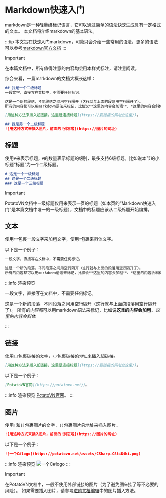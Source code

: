 ﻿---
order: 1
---

# Markdown快速入门

markdown是一种轻量级标记语言，它可以通过简单的语法快速生成具有一定格式的文本。
本文档将介绍markdown的基本语法。

:::tip
本文旨在快速入门markdown，可能只会介绍一些常用的语法，更多的语法可以参考[markdown官方文档](https://www.markdownguide.org/basic-syntax/)
:::

> [!IMPORTANT]
> 在本篇文档中，所有值得注意的内容均会用本样式标注，请注意阅读。

综合来看，一篇markdown的文档大概长这样：
```markdown
## 我是一个二级标题
一段文字，直接写在文档中，不需要任何标记。

这是一个新的段落，不同段落之间用空行隔开（这行就与上面的段落用空行隔开了）。
所有的内容都可以用markdown语法来标记，比如说**这里的内容会加粗**、*这里的内容会斜体*

[用这种方法来插入超链接，这里是连接标题](https://要链接的网址放这里/)。

## 我是另一个二级标题
![用这种方式来插入图片，前面的!别忘啦](https://图片的网址)
```

## 标题
使用`#`来表示标题，`#`的数量表示标题的级别，最多支持6级标题。比如说本节的小标题“标题”为一个二级标题。

```markdown
# 这是一个一级标题
## 这是一个二级标题
### 这是一个三级标题
```

> [!IMPORTANT]
> PotatoVN文档中一级标题仅用来表示一页的标题（如本页的“Markdown快速入门”是本篇文档中唯一的一级标题），文档中的标题应该从二级标题开始编排。


## 文本

使用`**`包裹一段文字来加粗文字，使用`*`包裹来斜体文字。

以下是一个例子：
```markdown
一段文字，直接写在文档中，不需要任何标记。

这是一个新的段落，不同段落之间用空行隔开（这行就与上面的段落用空行隔开了）。
所有的内容都可以用markdown语法来标记，比如说**这里的内容会加粗**、*这里的内容会斜体*
```

:::info 渲染预览

一段文字，直接写在文档中，不需要任何标记。 

这是一个新的段落，不同段落之间用空行隔开（这行就与上面的段落用空行隔开了）。
所有的内容都可以用markdown语法来标记，比如说**这里的内容会加粗**、*这里的内容会斜体*

:::

## 链接

使用`[]`包裹链接的文字，`()`包裹链接的地址来插入超链接。

```markdown
[用这种方法来插入超链接，这里是连接标题](https://要链接的网址放这里/)。
```

以下是一个例子：
```markdown
[PotatoVN官网](https://potatovn.net/)。
```

:::info 渲染预览
[PotatoVN官网](https://potatovn.net/)。
:::

## 图片

使用`!`和`[]`包裹图片的文字，`()`包裹图片的地址来插入图片。

```markdown
![用这种方式来插入图片，前面的!别忘啦](https://图片的网址)
```

以下是一个例子：
```markdown
![一个C#logo](https://potatovn.net/assets/CSharp.CStiD6hi.png)
```

:::info 渲染预览
![一个C#logo](https://potatovn.net/assets/CSharp.CStiD6hi.png)
:::

> [!IMPORTANT]
> 在PotatoVN文档中，一般不使用外部链接的图片（为了避免图床挂了等不必要的风险）。
> 如果需要插入图片，请参考[进阶文档编辑](/development/documents/advanced.md)中的图片插入方法。